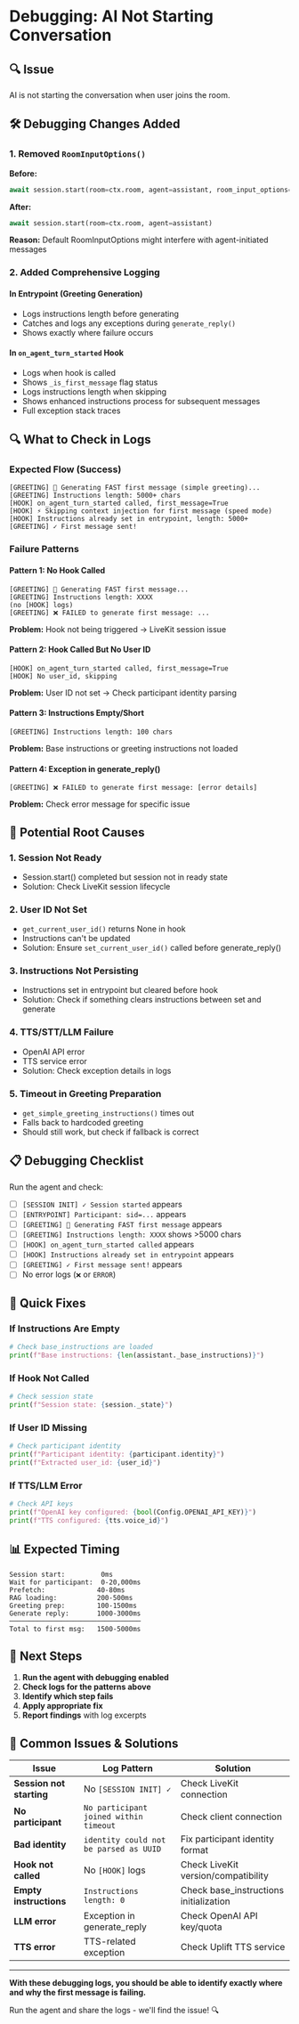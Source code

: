 # Debugging: AI Not Starting Conversation

## 🔍 Issue
AI is not starting the conversation when user joins the room.

## 🛠️ Debugging Changes Added

### 1. Removed `RoomInputOptions()`
**Before:**
```python
await session.start(room=ctx.room, agent=assistant, room_input_options=RoomInputOptions())
```

**After:**
```python
await session.start(room=ctx.room, agent=assistant)
```

**Reason:** Default RoomInputOptions might interfere with agent-initiated messages

### 2. Added Comprehensive Logging

#### In Entrypoint (Greeting Generation)
- Logs instructions length before generating
- Catches and logs any exceptions during `generate_reply()`
- Shows exactly where failure occurs

#### In `on_agent_turn_started` Hook
- Logs when hook is called
- Shows `_is_first_message` flag status
- Logs instructions length when skipping
- Shows enhanced instructions process for subsequent messages
- Full exception stack traces

## 🔍 What to Check in Logs

### Expected Flow (Success)
```
[GREETING] 🚀 Generating FAST first message (simple greeting)...
[GREETING] Instructions length: 5000+ chars
[HOOK] on_agent_turn_started called, first_message=True
[HOOK] ⚡ Skipping context injection for first message (speed mode)
[HOOK] Instructions already set in entrypoint, length: 5000+
[GREETING] ✓ First message sent!
```

### Failure Patterns

#### Pattern 1: No Hook Called
```
[GREETING] 🚀 Generating FAST first message...
[GREETING] Instructions length: XXXX
(no [HOOK] logs)
[GREETING] ❌ FAILED to generate first message: ...
```
**Problem:** Hook not being triggered → LiveKit session issue

#### Pattern 2: Hook Called But No User ID
```
[HOOK] on_agent_turn_started called, first_message=True
[HOOK] No user_id, skipping
```
**Problem:** User ID not set → Check participant identity parsing

#### Pattern 3: Instructions Empty/Short
```
[GREETING] Instructions length: 100 chars
```
**Problem:** Base instructions or greeting instructions not loaded

#### Pattern 4: Exception in generate_reply()
```
[GREETING] ❌ FAILED to generate first message: [error details]
```
**Problem:** Check error message for specific issue

## 🎯 Potential Root Causes

### 1. Session Not Ready
- Session.start() completed but session not in ready state
- Solution: Check LiveKit session lifecycle

### 2. User ID Not Set
- `get_current_user_id()` returns None in hook
- Instructions can't be updated
- Solution: Ensure `set_current_user_id()` called before generate_reply()

### 3. Instructions Not Persisting
- Instructions set in entrypoint but cleared before hook
- Solution: Check if something clears instructions between set and generate

### 4. TTS/STT/LLM Failure
- OpenAI API error
- TTS service error
- Solution: Check exception details in logs

### 5. Timeout in Greeting Preparation
- `get_simple_greeting_instructions()` times out
- Falls back to hardcoded greeting
- Should still work, but check if fallback is correct

## 📋 Debugging Checklist

Run the agent and check:

- [ ] `[SESSION INIT] ✓ Session started` appears
- [ ] `[ENTRYPOINT] Participant: sid=...` appears
- [ ] `[GREETING] 🚀 Generating FAST first message` appears
- [ ] `[GREETING] Instructions length: XXXX` shows >5000 chars
- [ ] `[HOOK] on_agent_turn_started called` appears
- [ ] `[HOOK] Instructions already set in entrypoint` appears
- [ ] `[GREETING] ✓ First message sent!` appears
- [ ] No error logs (`❌` or `ERROR`)

## 🔧 Quick Fixes

### If Instructions Are Empty
```python
# Check base_instructions are loaded
print(f"Base instructions: {len(assistant._base_instructions)}")
```

### If Hook Not Called
```python
# Check session state
print(f"Session state: {session._state}")
```

### If User ID Missing
```python
# Check participant identity
print(f"Participant identity: {participant.identity}")
print(f"Extracted user_id: {user_id}")
```

### If TTS/LLM Error
```python
# Check API keys
print(f"OpenAI key configured: {bool(Config.OPENAI_API_KEY)}")
print(f"TTS configured: {tts.voice_id}")
```

## 📊 Expected Timing

```
Session start:         0ms
Wait for participant:  0-20,000ms
Prefetch:             40-80ms
RAG loading:          200-500ms
Greeting prep:        100-1500ms
Generate reply:       1000-3000ms
─────────────────────────────────
Total to first msg:   1500-5000ms
```

## 🚀 Next Steps

1. **Run the agent with debugging enabled**
2. **Check logs for the patterns above**
3. **Identify which step fails**
4. **Apply appropriate fix**
5. **Report findings** with log excerpts

## 📝 Common Issues & Solutions

| Issue | Log Pattern | Solution |
|-------|-------------|----------|
| **Session not starting** | No `[SESSION INIT] ✓` | Check LiveKit connection |
| **No participant** | `No participant joined within timeout` | Check client connection |
| **Bad identity** | `identity could not be parsed as UUID` | Fix participant identity format |
| **Hook not called** | No `[HOOK]` logs | Check LiveKit version/compatibility |
| **Empty instructions** | `Instructions length: 0` | Check base_instructions initialization |
| **LLM error** | Exception in generate_reply | Check OpenAI API key/quota |
| **TTS error** | TTS-related exception | Check Uplift TTS service |

---

**With these debugging logs, you should be able to identify exactly where and why the first message is failing.**

Run the agent and share the logs - we'll find the issue! 🔍

